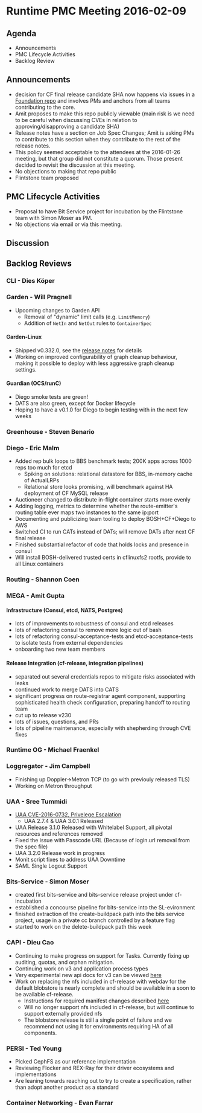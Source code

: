 # Runtime PMC Meeting 2016-02-09

## Agenda
* Announcements
* PMC Lifecycle Activities
* Backlog Review

## Announcements
- decision for CF final release candidate SHA now happens via issues in a [Foundation repo](https://github.com/cloudfoundry/cf-final-release-election) and involves PMs and anchors from all teams contributing to the core.
- Amit proposes to make this repo publicly viewable (main risk is we need to be careful when discussing CVEs in relation to approving/disapproving a candidate SHA)
- Release notes have a section on Job Spec Changes; Amit is asking PMs to contribute to this section when they contribute to the rest of the release notes.
- This policy seemed acceptable to the attendees at the 2016-01-26 meeting, but that group did not constitute a quorum. Those present decided to revisit the discussion at this meeting.
- No objections to making that repo public
- Flintstone team proposed 

## PMC Lifecycle Activities
- Proposal to have Bit Service project for incubation by the Flintstone team with Simon Moser as PM.
- No objections via email or via this meeting.

## Discussion

## Backlog Reviews

### CLI - Dies Köper

### Garden - Will Pragnell

- Upcoming changes to Garden API
  - Removal of "dynamic" limit calls (e.g. `LimitMemory`)
  - Addition of `NetIn` and `NetOut` rules to `ContainerSpec`

#### Garden-Linux

- Shipped v0.332.0, see the [release notes](https://github.com/cloudfoundry-incubator/garden-linux-release/releases/tag/v0.332.0) for details
- Working on improved configurability of graph cleanup behaviour, making it possible to deploy with less aggressive graph cleanup settings.

#### Guardian (OCS/runC)

- Diego smoke tests are green!
- DATS are also green, except for Docker lifecycle
- Hoping to have a v0.1.0 for Diego to begin testing with in the next few weeks

### Greenhouse - Steven Benario

### Diego - Eric Malm

- Added rep bulk loops to BBS benchmark tests; 200K apps across 1000 reps too much for etcd 
	- Spiking on solutions: relational datastore for BBS, in-memory cache of ActualLRPs
	- Relational store looks promising, will benchmark against HA deployment of CF MySQL release
- Auctioneer changed to distribute in-flight container starts more evenly
- Adding logging, metrics to determine whether the route-emitter's routing table ever maps two instances to the same ip:port
- Documenting and publicizing team tooling to deploy BOSH+CF+Diego to AWS
- Switched CI to run CATs instead of DATs; will remove DATs after next CF final release
- Finished substantial refactor of code that holds locks and presence in consul
- Will install BOSH-delivered trusted certs in cflinuxfs2 rootfs, provide to all Linux containers

### Routing - Shannon Coen

### MEGA - Amit Gupta

#### Infrastructure (Consul, etcd, NATS, Postgres)
* lots of improvements to robustness of consul and etcd releases
* lots of refactoring consul to remove more logic out of bash
* lots of refactoring consul-acceptance-tests and etcd-acceptance-tests to isolate tests from external dependencies
* onboarding two new team members

#### Release Integration (cf-release, integration pipelines)
* separated out several credentials repos to mitigate risks associated with leaks
* continued work to merge DATS into CATS
* significant progress on route-registrar agent component, supporting sophisticated health check configuration, preparing handoff to routing team
* cut up to release v230
* lots of issues, questions, and PRs
* lots of pipeline maintenance, especially with shepherding through CVE fixes

### Runtime OG - Michael Fraenkel

### Loggregator - Jim Campbell

* Finishing up Doppler->Metron TCP (to go with previouly released TLS)
* Working on Metron throughput 

### UAA - Sree Tummidi
- [UAA CVE-2016-0732, Privelege Escalation](http://pivotal.io/security/cve-2016-0732)
  - UAA 2.7.4 & UAA 3.0.1 Released
-  UAA Release 3.1.0 Released with Whitelabel Support, all pivotal resources and references removed
  - Fixed the issue with Passcode URL (Because of login.url removal from the spec file)
-  UAA 3.2.0 Release work in progress
  - Monit script fixes to address UAA Downtime
  - SAML Single Logout Support

### Bits-Service - Simon Moser
- created first bits-service and bits-service release project under cf-incubation
- established a concourse pipeline for bits-service into the SL-evironment 
- finished extraction of the create-buildpack path into the bits service project, usage in a private cc branch controlled by a feature flag 
- started to work on the delete-buildpack path this week 

### CAPI - Dieu Cao
- Continuing to make progress on support for Tasks.  Currently fixing up auditing, quotas, and orphan mitigation.
- Continuing work on v3 and application process types
- Very experimental new api docs for v3 can be viewed [here](http://v3-apidocs.cloudfoundry.org)
- Work on replacing the nfs included in cf-release with webdav for the default blobstore is nearly complete and should be available in a soon to be available cf-release.
  - Instructions for required manifest changes described [here](https://docs.google.com/document/d/1PDswakRCBdnQEbJYZa01Fo8vo3DC6h3rtP3sckcp5Eo/edit?usp=sharing)
  - Will no longer support nfs included in cf-release, but will continue to support externally provided nfs
  - The blobstore release is still a single point of failure and we recommend not using it for environments requiring HA of all components.

### PERSI - Ted Young
- Picked CephFS as our reference implementation
- Reviewing Flocker and REX-Ray for their driver ecosystems and implementations
- Are leaning towards reaching out to try to create a specification, rather than adopt another product as a standard

### Container Networking - Evan Farrar
